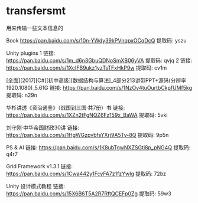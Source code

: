 # transfersmt
用来传输一些文本信息的

Book
https://pan.baidu.com/s/10n-YWdy39kPVnqpxOCqDcQ 提取码: yszu 

Unity plugins 1
链接: https://pan.baidu.com/s/1m_d6n3GbuQDNoSmXB06yVA 提取码: qvjq 
2
链接: https://pan.baidu.com/s/1XcIFB9ukz1yzTsTFxHkP9w 提取码: cv1m 

[全面][2017][C#][初中高级][数据结构与算法]_4部分213讲带PPT+源码(分辨率1920.1080)_5.61G
链接: https://pan.baidu.com/s/1NzOv4tuOurtbCkpfUMf5kg 提取码: n29n 

华杉讲透《资治通鉴》（战国到三国·共7册）书
链接: https://pan.baidu.com/s/1XZn2tFgNQZ6Fz159x_BaWA 提取码: 5vki 

刘守刚·中华帝国财政30讲
链接: https://pan.baidu.com/s/1HgWGzpvbfsYXrj9A5Ty-8Q 提取码: 9p5n 

PS & AI
链接: https://pan.baidu.com/s/1K8ubTgwNXZSGti8p_pNG4Q 提取码: q4r7 

Grid Framework v1.3.1
链接: https://pan.baidu.com/s/1Cwa442y1FcyFA7z1fzYwlg 提取码: 72bz 

Unity 设计模式教程
链接: https://pan.baidu.com/s/15X6B6T5A2R7RftQCEFp0Zg 提取码: 59w3 
